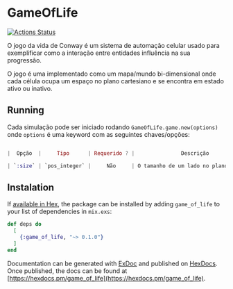 # GameOfLife

[![Actions Status](https://github.com/adrianomota/game_of_life/workflows/CI/badge.svg)](https://github.com/{adrianomota/game_of_life/CI)

O jogo da vida de Conway é um sistema de automação celular usado para
exemplificar como a interação entre entidades influência na sua progressão.

O jogo é uma implementado como um mapa/mundo bi-dimensional onde cada célula
ocupa um espaço no plano cartesiano e se encontra em estado ativo ou inativo.

## Running

Cada simulação pode ser iniciado rodando `GameOfLife.game.new(options)` onde
`options` é uma keyword com as seguintes chaves/opções:

```elixir

|  Opção  |     Tipo      | Requerido ? |               Descrição               |

| `:size` | `pos_integer` |     Não     | O tamanho de um lado no plano simulado|

```

## Instalation

If [available in Hex](https://hex.pm/docs/publish), the package can be installed
by adding `game_of_life` to your list of dependencies in `mix.exs`:

```elixir
def deps do
  [
    {:game_of_life, "~> 0.1.0"}
  ]
end
```

Documentation can be generated with [ExDoc](https://github.com/elixir-lang/ex_doc)
and published on [HexDocs](https://hexdocs.pm). Once published, the docs can
be found at [https://hexdocs.pm/game_of_life](https://hexdocs.pm/game_of_life).
